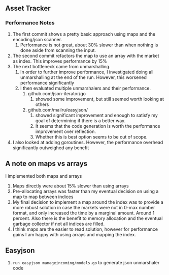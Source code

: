 ## Asset Tracker

### Performance Notes
1. The first commit shows a pretty basic approach using maps and the encoding/json scanner.
   1. Performance is not great, about 30% slower than when nothing is done aside
    from scanning the input.
2. The second commit refactors the map to use an array with the market as index. This improves performance by 15%
3. The next bottleneck came from unmarshalling.
   1. In order to further improve performance, I investigated doing all unmarshalling at the end of the run. However, 
   this worsened performance significantly
   2. I then evaluated multiple unmarshalers and their performance.
      1. github.com/json-iterator/go
         1. showed some improvement, but still seemed worth looking at others
      2. github.com/mailru/easyjson/
         1. showed significant improvement and enough to satisfy my goal of determining if there is a better way.
         2. It seems that the code generation is worth the performance improvement over reflection. 
         3. Whether this is best option seems to be out of scope.
4. I also looked at adding goroutines. However, the performance overhead significantly outweighed any benefit
      
## A note on maps vs arrays
I implemented both maps and arrays
1. Maps directly were about 15% slower than using arrays
2. Pre-allocating arrays was faster than my eventual decision on using a map to map between indices
3. My final decision to implement a map around the index was to provide a more robust solution in case the markets were 
not in 0-max number format, and only increased the time by a marginal amount. Around 1 percent. Also there is the benefit 
to memory allocation and the eventual garbage collector if not all indices are filled.
4. I think maps are the easier to read solution, however for performance gains I am happy with using arrays and mapping
the index.

## Easyjson
1. `run easyjson manageincoming/models.go` to generate json unmarshaler code

